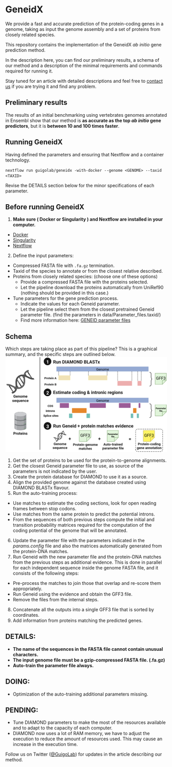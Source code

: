 # GeneidX
We provide a fast and accurate prediction of the protein-coding genes in a genome, taking as input the genome assembly and a set of proteins from closely related species.

This repository contains the implementation of the GeneidX *ab initio* gene prediction method.

In the description here, you can find our preliminary results, a schema of our method and a description of the minimal requirements and commands required for running it.

Stay tuned for an article with detailed descriptions and feel free to [contact us](mailto:ferriol.calvet@crg.eu) if you are trying it and find any problem.


## Preliminary results
 The results of an initial benchmarking using vertebrates genomes annotated in Ensembl show that our method is **as accurate as the top *ab initio* gene predictors**, but it is **between 10 and 100 times faster**.
<!-- ![Summary of vertebrate benchmark](images/Benchmarking4GitHubX.svg) -->



## Running GeneidX
Having defined the parameters and ensuring that Nextflow and a container technology.

`nextflow run guigolab/geneidx -with-docker
                            --genome <GENOME>
                            --taxid <TAXID>`


Revise the DETAILS section below for the minor specifications of each parameter.


## Before running GeneidX
1. **Make sure ( Docker or Singularity ) and Nextflow are installed in your computer.**
  - [Docker](https://docs.docker.com/engine/install/)
  - [Singularity](https://sylabs.io/guides/3.0/user-guide/installation.html#)
  - [Nextflow](https://www.nextflow.io/docs/latest/getstarted.html#installation)

2. Define the input parameters:
  - Compressed FASTA file with `.fa.gz` termination.
  - Taxid of the species to annotate or from the closest relative described.
  - Proteins from closely related species: (choose one of these options)
      - Provide a compressed FASTA file with the proteins selected.
      - Let the pipeline download the proteins automatically from UniRef90 (nothing should be provided in this case.)
  - Tune parameters for the gene prediction process.
      - Indicate the values for each Geneid parameter.
      - Let the pipeline select them from the closest pretrained Geneid parameter file. (find the parameters in data/Parameter_files.taxid/)
      - Find more information here: [GENEID parameter files](https://genome.crg.es/software/geneid/index.html#parameters)



## Schema
Which steps are taking place as part of this pipeline?
This is a graphical summary, and the specific steps are outlined below.
![Summary of vertebrate benchmark](images/SchemaWhite.png)
1. Get the set of proteins to be used for the protein-to-genome alignments.
2. Get the closest Geneid parameter file to use, as source of the parameters is not indicated by the user.
3. Create the protein database for DIAMOND to use it as a source.
4. Align the provided genome against the database created using DIAMOND BLASTx flavour.
5. Run the auto-training process:
  - Use matches to estimate the coding sections, look for open reading frames between stop codons.
  - Use matches from the same protein to predict the potential introns.
  - From the sequences of both previous steps compute the initial and transition probability matrices required for the computation of the coding potential of the genome that will be annotated.
6. Update the parameter file with the parameters indicated in the *params.config* file and also the matrices automatically generated from the protein-DNA matches.
7. Run Geneid with the new parameter file and the protein-DNA matches from the previous steps as additional evidence.
This is done in parallel for each independent sequence inside the genome FASTA file, and it consists of the following steps:
  - Pre-process the matches to join those that overlap and re-score them appropriately.
  - Run Geneid using the evidence and obtain the GFF3 file.
  - Remove the files from the internal steps.
8. Concatenate all the outputs into a single GFF3 file that is sorted by coordinates.
9. Add information from proteins matching the predicted genes.


## DETAILS:
- **The name of the sequences in the FASTA file cannot contain unusual characters.**
- **The input genome file must be a gzip-compressed FASTA file. (.fa.gz)**
- **Auto-train the parameter file always.**


## DOING:
-  Optimization of the auto-training additional parameters missing.


## PENDING:
- Tune DIAMOND parameters to make the most of the resources available and to adapt to the capacity of each computer.
- DIAMOND now uses a lot of RAM memory, we have to adjust the execution to reduce the amount of resources used. This may cause an increase in the execution time.


Follow us on Twitter ([@GuigoLab](https://twitter.com/GuigoLab)) for updates in the article describing our method.

